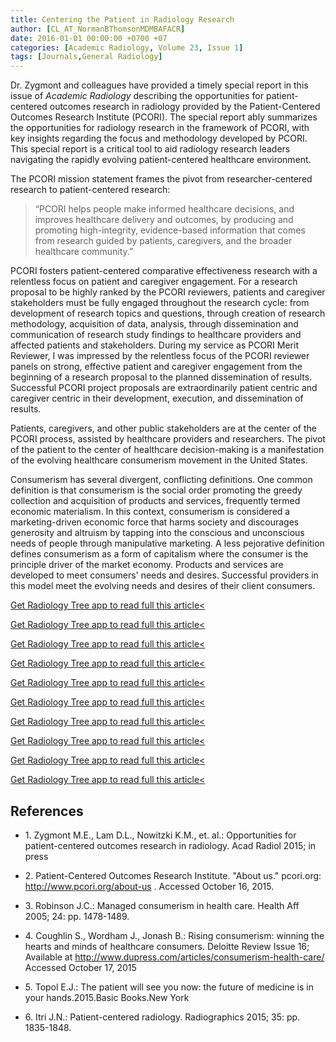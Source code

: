 ```yaml
---
title: Centering the Patient in Radiology Research
author: [CL_AT_NormanBThomsonMDMBAFACR]
date: 2016-01-01 00:00:00 +0700 +07
categories: [Academic Radiology, Volume 23, Issue 1]
tags: [Journals,General Radiology]
---
```

Dr. Zygmont and colleagues have provided a timely special report in this issue of _Academic Radiology_ describing the opportunities for patient-centered outcomes research in radiology provided by the Patient-Centered Outcomes Research Institute (PCORI). The special report ably summarizes the opportunities for radiology research in the framework of PCORI, with key insights regarding the focus and methodology developed by PCORI. This special report is a critical tool to aid radiology research leaders navigating the rapidly evolving patient-centered healthcare environment.

The PCORI mission statement frames the pivot from researcher-centered research to patient-centered research:

> “PCORI helps people make informed healthcare decisions, and improves healthcare delivery and outcomes, by producing and promoting high-integrity, evidence-based information that comes from research guided by patients, caregivers, and the broader healthcare community.”

PCORI fosters patient-centered comparative effectiveness research with a relentless focus on patient and caregiver engagement. For a research proposal to be highly ranked by the PCORI reviewers, patients and caregiver stakeholders must be fully engaged throughout the research cycle: from development of research topics and questions, through creation of research methodology, acquisition of data, analysis, through dissemination and communication of research study findings to healthcare providers and affected patients and stakeholders. During my service as PCORI Merit Reviewer, I was impressed by the relentless focus of the PCORI reviewer panels on strong, effective patient and caregiver engagement from the beginning of a research proposal to the planned dissemination of results. Successful PCORI project proposals are extraordinarily patient centric and caregiver centric in their development, execution, and dissemination of results.

Patients, caregivers, and other public stakeholders are at the center of the PCORI process, assisted by healthcare providers and researchers. The pivot of the patient to the center of healthcare decision-making is a manifestation of the evolving healthcare consumerism movement in the United States.

Consumerism has several divergent, conflicting definitions. One common definition is that consumerism is the social order promoting the greedy collection and acquisition of products and services, frequently termed economic materialism. In this context, consumerism is considered a marketing-driven economic force that harms society and discourages generosity and altruism by tapping into the conscious and unconscious needs of people through manipulative marketing. A less pejorative definition defines consumerism as a form of capitalism where the consumer is the principle driver of the market economy. Products and services are developed to meet consumers' needs and desires. Successful providers in this model meet the evolving needs and desires of their client consumers.

[Get Radiology Tree app to read full this article<](https://clinicalpub.com/app)

[Get Radiology Tree app to read full this article<](https://clinicalpub.com/app)

[Get Radiology Tree app to read full this article<](https://clinicalpub.com/app)

[Get Radiology Tree app to read full this article<](https://clinicalpub.com/app)

[Get Radiology Tree app to read full this article<](https://clinicalpub.com/app)

[Get Radiology Tree app to read full this article<](https://clinicalpub.com/app)

[Get Radiology Tree app to read full this article<](https://clinicalpub.com/app)

[Get Radiology Tree app to read full this article<](https://clinicalpub.com/app)

[Get Radiology Tree app to read full this article<](https://clinicalpub.com/app)

[Get Radiology Tree app to read full this article<](https://clinicalpub.com/app)

## References

- 1\. Zygmont M.E., Lam D.L., Nowitzki K.M., et. al.: Opportunities for patient-centered outcomes research in radiology. Acad Radiol 2015; in press


- 2\.  Patient-Centered Outcomes Research Institute. "About us." pcori.org:  http://www.pcori.org/about-us  . Accessed October 16, 2015.


- 3\. Robinson J.C.: Managed consumerism in health care. Health Aff 2005; 24: pp. 1478-1489.


- 4\. Coughlin S., Wordham J., Jonash B.: Rising consumerism: winning the hearts and minds of healthcare consumers. Deloitte Review Issue 16; Available at http://www.dupress.com/articles/consumerism-health-care/ Accessed October 17, 2015


- 5\. Topol E.J.: The patient will see you now: the future of medicine is in your hands.2015.Basic Books.New York


- 6\. Itri J.N.: Patient-centered radiology. Radiographics 2015; 35: pp. 1835-1848.